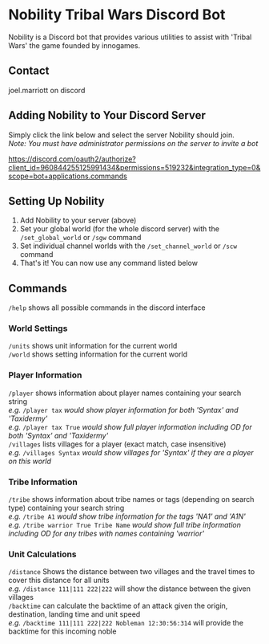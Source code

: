 # Nobility Tribal Wars Discord Bot
Nobility is a Discord bot that provides various utilities to assist with 'Tribal Wars' the game founded by innogames.

## Contact
joel.marriott on discord

## Adding Nobility to Your Discord Server
Simply click the link below and select the server Nobility should join.  
_Note: You must have administrator permissions on the server to invite a bot_

https://discord.com/oauth2/authorize?client_id=960844255125991434&permissions=519232&integration_type=0&scope=bot+applications.commands

## Setting Up Nobility
1) Add Nobility to your server (above)
2) Set your global world (for the whole discord server) with the `/set_global_world` or `/sgw` command
3) Set individual channel worlds with the `/set_channel_world` or `/scw` command
4) That's it! You can now use any command listed below

## Commands
`/help` shows all possible commands in the discord interface
### World Settings
`/units` shows unit information for the current world  
`/world` shows setting information for the current world
### Player Information
`/player` shows information about player names containing your search string  
_e.g._ `/player tax` _would show player information for both 'Syntax' and 'Taxidermy'_  
_e.g._ `/player tax True` _would show full player information including OD for both 'Syntax' and 'Taxidermy'_  
`/villages` lists villages for a player (exact match, case insensitive)  
_e.g._ `/villages Syntax` _would show villages for 'Syntax' if they are a player on this world_
### Tribe Information
`/tribe` shows information about tribe names or tags (depending on search type) containing your search string  
_e.g._ `/tribe A1` _would show tribe information for the tags 'NA1' and 'A1N'_  
_e.g._ `/tribe warrior True Tribe Name` _would show full tribe information including OD for any tribes with names containing 'warrior'_
### Unit Calculations
`/distance` Shows the distance between two villages and the travel times to cover this distance for all units  
_e.g._ `/distance 111|111 222|222` will show the distance between the given villages  
`/backtime` can calculate the backtime of an attack given the origin, destination, landing time and unit speed  
_e.g._ `/backtime 111|111 222|222 Nobleman 12:30:56:314` will provide the backtime for this incoming noble